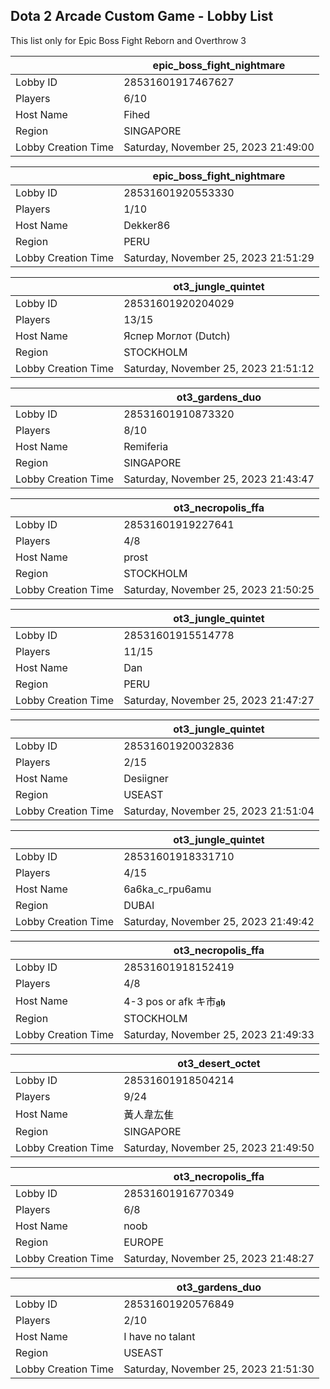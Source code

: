 ## Dota 2 Arcade Custom Game - Lobby List

This list only for Epic Boss Fight Reborn and Overthrow 3

|  | epic_boss_fight_nightmare |
| ------ | ------ |
| Lobby ID | 28531601917467627 |
| Players | 6/10 |
| Host Name | Fihed |
| Region | SINGAPORE |
| Lobby Creation Time | Saturday, November 25, 2023 21:49:00 |


|  | epic_boss_fight_nightmare |
| ------ | ------ |
| Lobby ID | 28531601920553330 |
| Players | 1/10 |
| Host Name | Dekker86 |
| Region | PERU |
| Lobby Creation Time | Saturday, November 25, 2023 21:51:29 |


|  | ot3_jungle_quintet |
| ------ | ------ |
| Lobby ID | 28531601920204029 |
| Players | 13/15 |
| Host Name | Яспер Моглот (Dutch) |
| Region | STOCKHOLM |
| Lobby Creation Time | Saturday, November 25, 2023 21:51:12 |


|  | ot3_gardens_duo |
| ------ | ------ |
| Lobby ID | 28531601910873320 |
| Players | 8/10 |
| Host Name | Remiferia |
| Region | SINGAPORE |
| Lobby Creation Time | Saturday, November 25, 2023 21:43:47 |


|  | ot3_necropolis_ffa |
| ------ | ------ |
| Lobby ID | 28531601919227641 |
| Players | 4/8 |
| Host Name | prost |
| Region | STOCKHOLM |
| Lobby Creation Time | Saturday, November 25, 2023 21:50:25 |


|  | ot3_jungle_quintet |
| ------ | ------ |
| Lobby ID | 28531601915514778 |
| Players | 11/15 |
| Host Name | Dan |
| Region | PERU |
| Lobby Creation Time | Saturday, November 25, 2023 21:47:27 |


|  | ot3_jungle_quintet |
| ------ | ------ |
| Lobby ID | 28531601920032836 |
| Players | 2/15 |
| Host Name | Desiigner |
| Region | USEAST |
| Lobby Creation Time | Saturday, November 25, 2023 21:51:04 |


|  | ot3_jungle_quintet |
| ------ | ------ |
| Lobby ID | 28531601918331710 |
| Players | 4/15 |
| Host Name | 6a6ka_c_rpu6amu |
| Region | DUBAI |
| Lobby Creation Time | Saturday, November 25, 2023 21:49:42 |


|  | ot3_necropolis_ffa |
| ------ | ------ |
| Lobby ID | 28531601918152419 |
| Players | 4/8 |
| Host Name | 4-3 pos or afk キ市𝖌𝖍 |
| Region | STOCKHOLM |
| Lobby Creation Time | Saturday, November 25, 2023 21:49:33 |


|  | ot3_desert_octet |
| ------ | ------ |
| Lobby ID | 28531601918504214 |
| Players | 9/24 |
| Host Name | 黃人韋厷隹 |
| Region | SINGAPORE |
| Lobby Creation Time | Saturday, November 25, 2023 21:49:50 |


|  | ot3_necropolis_ffa |
| ------ | ------ |
| Lobby ID | 28531601916770349 |
| Players | 6/8 |
| Host Name | noob |
| Region | EUROPE |
| Lobby Creation Time | Saturday, November 25, 2023 21:48:27 |


|  | ot3_gardens_duo |
| ------ | ------ |
| Lobby ID | 28531601920576849 |
| Players | 2/10 |
| Host Name | I have no talant |
| Region | USEAST |
| Lobby Creation Time | Saturday, November 25, 2023 21:51:30 |



